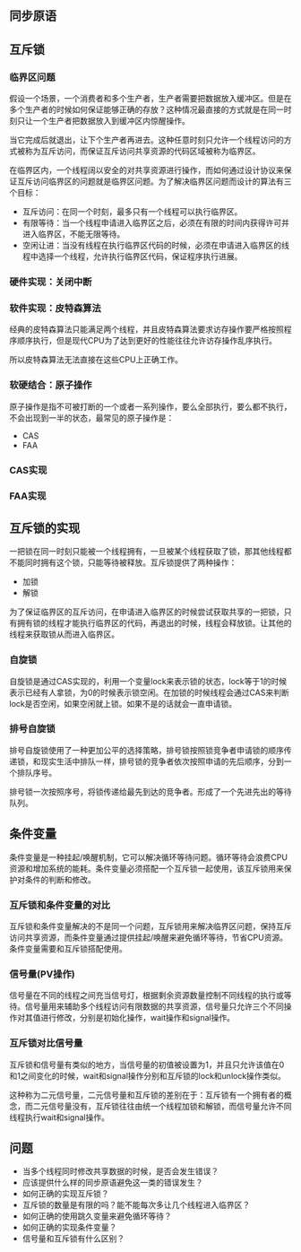 ## 同步原语



## 互斥锁

### 临界区问题

假设一个场景，一个消费者和多个生产者，生产者需要把数据放入缓冲区。但是在多个生产者的时候如何保证能够正确的存放？这种情况最直接的方式就是在同一时刻只让一个生产者把数据放入到缓冲区内惊醒操作。

当它完成后就退出，让下个生产者再进去。这种任意时刻只允许一个线程访问的方式被称为互斥访问，而保证互斥访问共享资源的代码区域被称为临界区。

在临界区内，一个线程阔以安全的对共享资源进行操作，而如何通过设计协议来保证互斥访问临界区的问题就是临界区问题。为了解决临界区问题而设计的算法有三个目标：

+ 互斥访问：在同一个时刻，最多只有一个线程可以执行临界区。
+ 有限等待：当一个线程申请进入临界区之后，必须在有限的时间内获得许可并进入临界区，不能无限等待。
+ 空闲让进：当没有线程在执行临界区代码的时候，必须在申请进入临界区的线程中选择一个线程，允许执行临界区代码，保证程序执行进展。

### 硬件实现：关闭中断

### 软件实现：皮特森算法

经典的皮特森算法只能满足两个线程，并且皮特森算法要求访存操作要严格按照程序顺序执行，但是现代CPU为了达到更好的性能往往允许访存操作乱序执行。

所以皮特森算法无法直接在这些CPU上正确工作。

### 软硬结合：原子操作

原子操作是指不可被打断的一个或者一系列操作，要么全部执行，要么都不执行，不会出现到一半的状态，最常见的原子操作是：

+ CAS
+ FAA

### CAS实现

### FAA实现

## 互斥锁的实现

一把锁在同一时刻只能被一个线程拥有，一旦被某个线程获取了锁，那其他线程都不能同时拥有这个锁，只能等待被释放。互斥锁提供了两种操作：

+ 加锁
+ 解锁

为了保证临界区的互斥访问，在申请进入临界区的时候尝试获取共享的一把锁，只有拥有锁的线程才能执行临界区的代码，再退出的时候，线程会释放锁。让其他的线程来获取锁从而进入临界区。

### 自旋锁

自旋锁是通过CAS实现的，利用一个变量lock来表示锁的状态，lock等于1的时候表示已经有人拿锁，为0的时候表示锁空闲。在加锁的时候线程会通过CAS来判断lock是否空闲，如果空闲就上锁。如果不是的话就会一直申请锁。

### 排号自旋锁

排号自旋锁使用了一种更加公平的选择策略，排号锁按照锁竞争者申请锁的顺序传递锁，和现实生活中排队一样，排号锁的竞争者依次按照申请的先后顺序，分到一个排队序号。

排号锁一次按照序号，将锁传递给最先到达的竞争者。形成了一个先进先出的等待队列。

## 条件变量

条件变量是一种挂起/唤醒机制，它可以解决循环等待问题。循环等待会浪费CPU资源和增加系统的能耗。条件变量必须搭配一个互斥锁一起使用，该互斥锁用来保护对条件的判断和修改。

### 互斥锁和条件变量的对比

互斥锁和条件变量解决的不是同一个问题，互斥锁用来解决临界区问题，保持互斥访问共享资源，而条件变量通过提供挂起/唤醒来避免循环等待，节省CPU资源。条件变量需要和互斥锁搭配使用。

### 信号量(PV操作)

信号量在不同的线程之间充当信号灯，根据剩余资源数量控制不同线程的执行或等待。信号量用来辅助多个线程访问有限数据的共享资源，信号量只允许三个不同操作对其值进行修改，分别是初始化操作，wait操作和signal操作。

### 互斥锁对比信号量

互斥锁和信号量有类似的地方，当信号量的初值被设置为1，并且只允许该值在0和1之间变化的时候，wait和signal操作分别和互斥锁的lock和unlock操作类似。

这种称为二元信号量，二元信号量和互斥锁的差别在于：互斥锁有一个拥有者的概念，而二元信号量没有，互斥锁往往由统一个线程加锁和解锁，而信号量允许不同线程执行wait和signal操作。



## 问题

+ 当多个线程同时修改共享数据的时候，是否会发生错误？
+ 应该提供什么样的同步原语避免这一类的错误发生？
+ 如何正确的实现互斥锁？
+ 互斥锁的数量是有限的吗？能不能每次多让几个线程进入临界区？
+ 如何正确的使用跳久变量来避免循环等待？
+ 如何正确的实现条件变量？
+ 信号量和互斥锁有什么区别？
